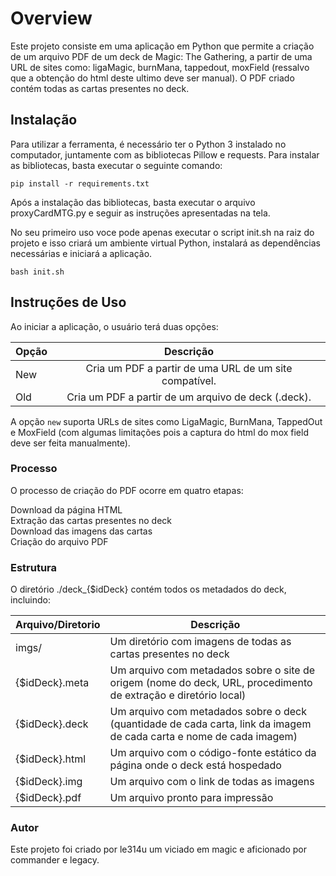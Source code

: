 # Overview

Este projeto consiste em uma aplicação em Python que permite a criação de um arquivo PDF de um deck de Magic: The Gathering, a partir de uma URL de sites como: ligaMagic, burnMana, tappedout, moxField (ressalvo que a obtenção do html deste ultimo deve ser manual). O PDF criado contém todas as cartas presentes no deck.

## Instalação

Para utilizar a ferramenta, é necessário ter o Python 3 instalado no computador, juntamente com as bibliotecas Pillow e requests. Para instalar as bibliotecas, basta executar o seguinte comando:

```pip install -r requirements.txt```

Após a instalação das bibliotecas, basta executar o arquivo proxyCardMTG.py e seguir as instruções apresentadas na tela.

No seu primeiro uso voce pode apenas executar o script init.sh na raiz do projeto e isso  criará um ambiente virtual Python, instalará as dependências necessárias e iniciará a aplicação.

```bash init.sh```

## Instruções de Uso

Ao iniciar a aplicação, o usuário terá duas opções:

| Opção  | Descrição                                               |
|--------|:--------------------------------------------------------:|
| New    | Cria um PDF a partir de uma URL de um site compatível.   |
| Old    | Cria um PDF a partir de um arquivo de deck (.deck).      |

A opção `new` suporta URLs de sites como LigaMagic, BurnMana, TappedOut e MoxField (com algumas limitações pois a captura do html do mox field deve ser feita manualmente).

### Processo

O processo de criação do PDF ocorre em quatro etapas:

Download da página HTML  
Extração das cartas presentes no deck  
Download das imagens das cartas  
Criação do arquivo PDF  

### Estrutura
O diretório ./deck_{$idDeck} contém todos os metadados do deck, incluindo:

| Arquivo/Diretorio | Descrição |
| --- | --- |
| imgs/ | Um diretório com imagens de todas as cartas presentes no deck |
| {$idDeck}.meta | Um arquivo com metadados sobre o site de origem (nome do deck, URL, procedimento de extração e diretório local) |
| {$idDeck}.deck | Um arquivo com metadados sobre o deck (quantidade de cada carta, link da imagem de cada carta e nome de cada imagem) |
| {$idDeck}.html | Um arquivo com o código-fonte estático da página onde o deck está hospedado |
| {$idDeck}.img | Um arquivo com o link de todas as imagens |
| {$idDeck}.pdf | Um arquivo pronto para impressão |


### Autor
Este projeto foi criado por le314u um viciado em magic e aficionado por commander e legacy.


